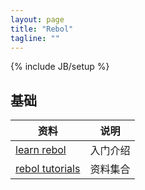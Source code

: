 ```yaml
---
layout: page
title: "Rebol"
tagline: ""
---
```

{% include JB/setup %}

## 基础
| 资料 | 说明 |
| ---- | ---- |
| [learn rebol](http://re-bol.com/rebol.html) | 入门介绍
| [rebol tutorials](http://www.rebol.com/tutorials.html) | 资料集合


